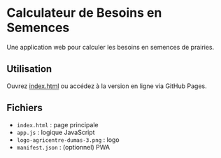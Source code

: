 # Calculateur de Besoins en Semences

Une application web pour calculer les besoins en semences de prairies.

## Utilisation
Ouvrez [index.html](index.html) ou accédez à la version en ligne via GitHub Pages.

## Fichiers
- `index.html` : page principale
- `app.js` : logique JavaScript
- `logo-agricentre-dumas-3.png` : logo
- `manifest.json` : (optionnel) PWA
